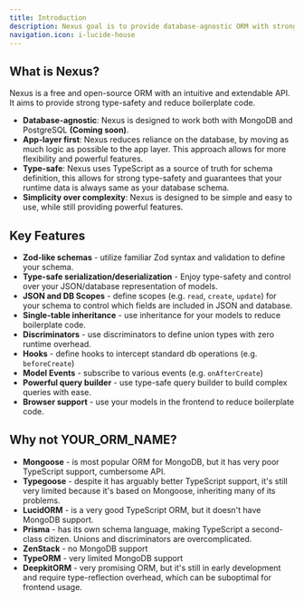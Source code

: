 ```yaml
---
title: Introduction
description: Nexus goal is to provide database-agnostic ORM with strong type-safety and developer experience. 
navigation.icon: i-lucide-house
---
```


## What is Nexus?
Nexus is a free and open-source ORM with an intuitive and extendable API. It aims to provide strong type-safety and reduce boilerplate code.

- **Database-agnostic**: Nexus is designed to work both with MongoDB and PostgreSQL **(Coming soon)**.
- **App-layer first**: Nexus reduces reliance on the database, by moving as much logic as possible to the app layer. This approach allows for more flexibility and powerful features.
- **Type-safe**: Nexus uses TypeScript as a source of truth for schema definition, this allows for strong type-safety and guarantees that your runtime data is always same as your database schema.
- **Simplicity over complexity**: Nexus is designed to be simple and easy to use, while still providing powerful features.

## Key Features
- **Zod-like schemas** - utilize familiar Zod syntax and validation to define your schema.
- **Type-safe serialization/deserialization** - Enjoy type-safety and control over your JSON/database representation of models.
- **JSON and DB Scopes** - define scopes (e.g. `read`, `create`, `update`) for your schema to control which fields are included in JSON and database.
- **Single-table inheritance** - use inheritance for your models to reduce boilerplate code.
- **Discriminators** - use discriminators to define union types with zero runtime overhead.
- **Hooks** - define hooks to intercept standard db operations (e.g. `beforeCreate`)
- **Model Events** - subscribe to various events (e.g. `onAfterCreate`)
- **Powerful query builder** - use type-safe query builder to build complex queries with ease.
- **Browser support** - use your models in the frontend to reduce boilerplate code.

## Why not YOUR_ORM_NAME?
- **Mongoose** - is most popular ORM for MongoDB, but it has very poor TypeScript support, cumbersome API.
- **Typegoose** - despite it has arguably better TypeScript support, it's still very limited because it's based on Mongoose, inheriting many of its problems.
- **LucidORM** - is a very good TypeScript ORM, but it doesn't have MongoDB support.
- **Prisma** - has its own schema language, making TypeScript a second-class citizen. Unions and discriminators are overcomplicated.
- **ZenStack** - no MongoDB support
- **TypeORM** - very limited MongoDB support
- **DeepkitORM** - very promising ORM, but it's still in early development and require type-reflection overhead, which can be suboptimal for frontend usage.

